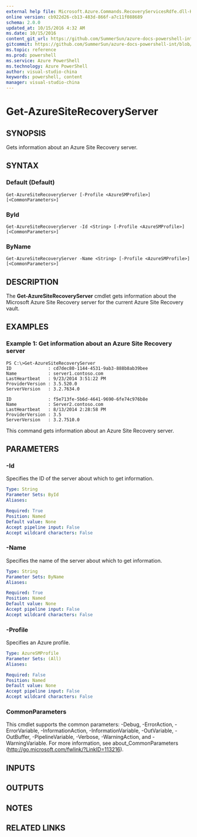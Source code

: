 ```yaml
---
external help file: Microsoft.Azure.Commands.RecoveryServicesRdfe.dll-Help.xml
online version: cb922d26-cb13-483d-866f-a7c11f088689
schema: 2.0.0
updated_at: 10/15/2016 4:32 AM
ms.date: 10/15/2016
content_git_url: https://github.com/SummerSun/azure-docs-powershell-int/blob/master/azureps-cmdlets-docs/ServiceManagement/Azure.SiteRecovery/v1.0/CmdletMDs/Get-AzureSiteRecoveryServer.md
gitcommit: https://github.com/SummerSun/azure-docs-powershell-int/blob/1bfd8e268acfc1799ad3f17c5a982578f54443cf/azureps-cmdlets-docs/ServiceManagement/Azure.SiteRecovery/v1.0/CmdletMDs/Get-AzureSiteRecoveryServer.md
ms.topic: reference
ms.prod: powershell
ms.service: Azure PowerShell
ms.technology: Azure PowerShell
author: visual-studio-china
keywords: powershell, content
manager: visual-studio-china
---
```


# Get-AzureSiteRecoveryServer

## SYNOPSIS
Gets information about an Azure Site Recovery server.

## SYNTAX

### Default (Default)
```
Get-AzureSiteRecoveryServer [-Profile <AzureSMProfile>] [<CommonParameters>]
```

### ById
```
Get-AzureSiteRecoveryServer -Id <String> [-Profile <AzureSMProfile>] [<CommonParameters>]
```

### ByName
```
Get-AzureSiteRecoveryServer -Name <String> [-Profile <AzureSMProfile>] [<CommonParameters>]
```

## DESCRIPTION
The **Get-AzureSiteRecoveryServer** cmdlet gets information about the Microsoft Azure Site Recovery server for the current Azure Site Recovery vault.

## EXAMPLES

### Example 1: Get information about an Azure Site Recovery server
```
PS C:\>Get-AzureSiteRecoveryServer
ID              : cd7dec80-1144-4531-9ab3-888b8ab39bee
Name            : server1.contoso.com
LastHeartbeat   : 9/23/2014 3:51:22 PM
ProviderVersion : 3.5.520.0
ServerVersion   : 3.2.7634.0

ID              : f5e713fe-5b6d-4641-9690-6fe74c976b8e
Name            : Server2.contoso.com
LastHeartbeat   : 8/13/2014 2:28:58 PM
ProviderVersion : 3.5
ServerVersion   : 3.2.7510.0
```

This command gets information about an Azure Site Recovery server.

## PARAMETERS

### -Id
Specifies the ID of the server about which to get information.

```yaml
Type: String
Parameter Sets: ById
Aliases: 

Required: True
Position: Named
Default value: None
Accept pipeline input: False
Accept wildcard characters: False
```

### -Name
Specifies the name of the server about which to get information.

```yaml
Type: String
Parameter Sets: ByName
Aliases: 

Required: True
Position: Named
Default value: None
Accept pipeline input: False
Accept wildcard characters: False
```

### -Profile
Specifies an Azure profile.

```yaml
Type: AzureSMProfile
Parameter Sets: (All)
Aliases: 

Required: False
Position: Named
Default value: None
Accept pipeline input: False
Accept wildcard characters: False
```

### CommonParameters
This cmdlet supports the common parameters: -Debug, -ErrorAction, -ErrorVariable, -InformationAction, -InformationVariable, -OutVariable, -OutBuffer, -PipelineVariable, -Verbose, -WarningAction, and -WarningVariable. For more information, see about_CommonParameters (http://go.microsoft.com/fwlink/?LinkID=113216).

## INPUTS

## OUTPUTS

## NOTES

## RELATED LINKS

